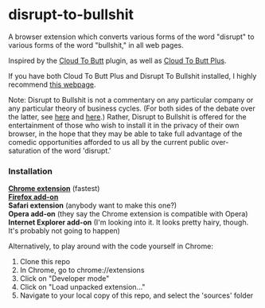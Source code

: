 disrupt-to-bullshit
===================

A browser extension which converts various forms of the word "disrupt" to various forms of the word "bullshit," in all web pages.

Inspired by the [Cloud To Butt](https://github.com/panicsteve/cloud-to-butt) plugin, as well as [Cloud To Butt Plus](https://github.com/hank/cloud-to-butt).

If you have both Cloud To Butt Plus and Disrupt To Bullshit installed, I highly recommend [this webpage](http://www.forbes.com/sites/gregsatell/2014/01/05/why-the-cloud-just-might-be-the-most-disruptive-technology-ever/).

Note: Disrupt to Bullshit is not a commentary on any particular company or any particular theory of business cycles. (For both sides of the debate over the latter, see [here](http://www.newyorker.com/reporting/2014/06/23/140623fa_fact_lepore?currentPage=all) and [here](http://www.businessweek.com/articles/2014-06-20/clayton-christensen-responds-to-new-yorker-takedown-of-disruptive-innovation).) Rather, Disrupt to Bullshit is offered for the entertainment of those who wish to install it in the privacy of their own browser, in the hope that they may be able to take full advantage of the comedic opportunities afforded to us all by the current public over-saturation of the word 'disrupt.'


### Installation

**[Chrome extension](https://chrome.google.com/webstore/detail/disrupt-to-bullshit/mahaemfhlcjficbbkbpmkbhhenfnikcf)** (fastest)  
**[Firefox add-on](https://addons.mozilla.org/en-US/firefox/addon/disrupt-to-bullshit/)**  
**Safari extension** (anybody want to make this one?)  
**Opera add-on** (they say the Chrome extension is compatible with Opera)  
**Internet Explorer add-on** (I'm looking into it. It looks pretty hairy, though. It's probably not going to happen)

Alternatively, to play around with the code yourself in Chrome:

1. Clone this repo
2. In Chrome, go to chrome://extensions
3. Click on "Developer mode"
4. Click on "Load unpacked extension..."
5. Navigate to your local copy of this repo, and select the 'sources' folder
